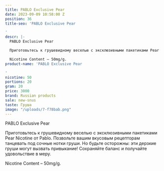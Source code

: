```yaml
---
title: PABLO Exclusive Pear
date: 2023-09-09 10:58:00 Z
position: 36
title-seo: 'PABLO Exclusive Pear

'
descr: |-
  PABLO Exclusive Pear

  Приготовьтесь к грушевидному веселью с эксклюзивными пакетиками Pear Nicotine от Pablo. Позвольте вашим вкусовым рецепторам танцевать под сочные нотки груши. Но будьте осторожны: эти дерзкие груши могут вызвать привыкание! Сохраняйте баланс и получайте удовольствие в меру.

  Nicotine Content – 50mg/g.
product-name: 'PABLO Exclusive Pear

'
nicotine: 50
portions: 20
gram: 20
price: 3000
brand: Russian products
sale: new-snus
taste: Груша
image: "/uploads/7-f78bab.png"
---
```


PABLO Exclusive Pear

Приготовьтесь к грушевидному веселью с эксклюзивными пакетиками Pear Nicotine от Pablo. Позвольте вашим вкусовым рецепторам танцевать под сочные нотки груши. Но будьте осторожны: эти дерзкие груши могут вызвать привыкание! Сохраняйте баланс и получайте удовольствие в меру.

Nicotine Content – 50mg/g.